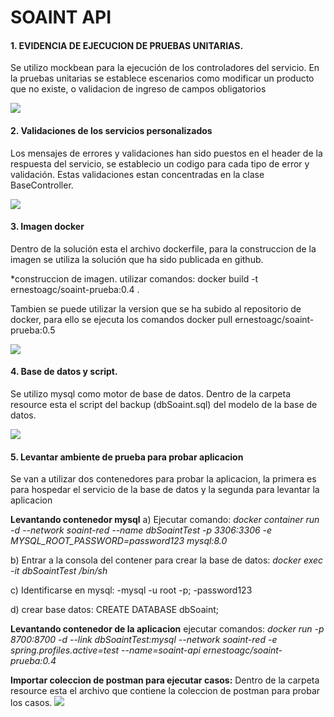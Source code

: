# SOAINT API
#### **1. EVIDENCIA DE EJECUCION DE PRUEBAS UNITARIAS.**
Se utilizo mockbean para la ejecución de los controladores del servicio. En la pruebas unitarias se establece escenarios como modificar un producto que no existe, o validacion de ingreso de campos obligatorios

![](https://i.ibb.co/2g9xz17/ejecucion-pruebas.jpg)

#### **2. Validaciones de los servicios personalizados**
Los mensajes de errores y validaciones  han sido puestos en el header de la respuesta del servicio, se establecio un codigo para cada tipo de error y validación. Estas validaciones estan concentradas en la clase BaseController.

![](https://i.ibb.co/vqm6XVh/producto-validacion.jpg)

#### **3.  Imagen docker**
Dentro de la solución esta el archivo dockerfile, para la construccion de la imagen se utiliza la solución que ha sido publicada en github.

*construccion de  imagen. utilizar comandos: docker build -t ernestoagc/soaint-prueba:0.4 .

Tambien se puede utilizar la version que se ha subido al repositorio de docker, para ello se ejecuta los comandos
docker pull ernestoagc/soaint-prueba:0.5

![](https://i.ibb.co/BssmhrS/construccion-imagen.jpg)

#### **4. Base de datos y script.**
Se utilizo mysql como motor de base de datos. Dentro de la carpeta resource esta el script del backup (dbSoaint.sql) del modelo de la base de datos.


![](https://i.ibb.co/2Wrgjg4/base-datos.jpg)

#### **5. Levantar ambiente de prueba para probar aplicacion**
Se van a utilizar dos contenedores para probar la aplicacion, la primera es para hospedar el servicio de la base de datos y la segunda para levantar la aplicacion

**Levantando contenedor mysql**
a) Ejecutar comando: 
*docker container run -d --network soaint-red  --name dbSoaintTest -p 3306:3306 -e MYSQL_ROOT_PASSWORD=password123 mysql:8.0*

b) Entrar a la consola del contener para crear la base de datos:  *docker exec -it dbSoaintTest  /bin/sh*

c) Identificarse en mysql: 
  -mysql -u root -p;
   -password123
   
 d) crear base datos: CREATE DATABASE dbSoaint;
 
 **Levantando contenedor de la aplicacion**
 ejecutar comandos: 
*docker run -p 8700:8700  -d --link dbSoaintTest:mysql  --network soaint-red  -e spring.profiles.active=test  --name=soaint-api ernestoagc/soaint-prueba:0.4*

**Importar coleccion de postman para ejecutar casos:**
Dentro de la carpeta resource esta el archivo que contiene la coleccion de postman para probar los casos.
![](https://i.ibb.co/8KGDT9F/postman-casos.jpg)